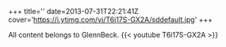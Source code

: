 +++
title=''
date=2013-07-31T22:21:41Z
cover='https://i.ytimg.com/vi/T6i17S-GX2A/sddefault.jpg'
+++

All content belongs to GlennBeck.
{{< youtube T6i17S-GX2A >}}
